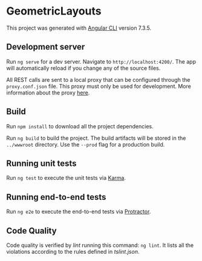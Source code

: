 # GeometricLayouts

This project was generated with [Angular CLI](https://github.com/angular/angular-cli) version 7.3.5.

## Development server

Run `ng serve` for a dev server. Navigate to `http://localhost:4200/`. The app will automatically reload if you change any of the source files.

All REST calls are sent to a local proxy that can be configured through the `proxy.conf.json` file. This proxy must only be used for development. More information about the proxy [here](https://juristr.com/blog/2016/11/configure-proxy-api-angular-cli/).

## Build

Run `npm install` to download all the project dependencies.

Run `ng build` to build the project. The build artifacts will be stored in the `../wwwroot` directory. Use the `--prod` flag for a production build.

## Running unit tests

Run `ng test` to execute the unit tests via [Karma](https://karma-runner.github.io).

## Running end-to-end tests

Run `ng e2e` to execute the end-to-end tests via [Protractor](http://www.protractortest.org/).

## Code Quality

Code quality is verified by _lint_ running this command: `ng lint`. It lists all the violations according to the rules defined in _tslint.json_.
